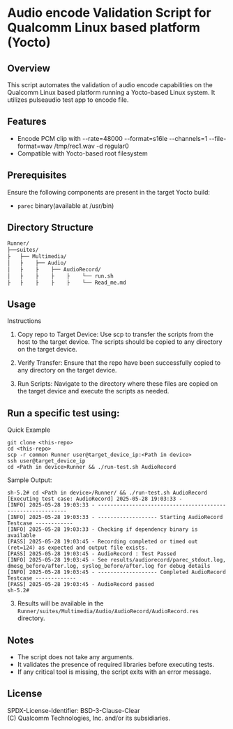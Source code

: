 # Audio encode Validation Script for Qualcomm Linux based platform (Yocto)

## Overview

This script automates the validation of audio encode capabilities on the Qualcomm Linux based platform running a Yocto-based Linux system. It utilizes pulseaudio test app to encode file.

## Features

- Encode PCM clip with --rate=48000 --format=s16le --channels=1 --file-format=wav /tmp/rec1.wav -d regular0
- Compatible with Yocto-based root filesystem

## Prerequisites

Ensure the following components are present in the target Yocto build:

- `parec` binary(available at /usr/bin) 

## Directory Structure

```bash
Runner/
├──suites/
├   ├── Multimedia/
│   ├    ├── Audio/
│   ├    ├    ├── AudioRecord/
│   ├    ├    ├    ├    └── run.sh
├   ├    ├    ├    ├    └── Read_me.md
```

## Usage


Instructions

1. Copy repo to Target Device: Use scp to transfer the scripts from the host to the target device. The scripts should be copied to any directory on the target device.

2. Verify Transfer: Ensure that the repo have been successfully copied to any directory on the target device.

3. Run Scripts: Navigate to the directory where these files are copied on the target device and execute the scripts as needed.

Run a specific test using:
---
Quick Example
```
git clone <this-repo>
cd <this-repo>
scp -r common Runner user@target_device_ip:<Path in device>
ssh user@target_device_ip 
cd <Path in device>Runner && ./run-test.sh AudioRecord
```

Sample Output:
```
sh-5.2# cd <Path in device>/Runner/ && ./run-test.sh AudioRecord
[Executing test case: AudioRecord] 2025-05-28 19:03:33 -
[INFO] 2025-05-28 19:03:33 - ------------------------------------------------------------
[INFO] 2025-05-28 19:03:33 - ------------------- Starting AudioRecord Testcase ------------
[INFO] 2025-05-28 19:03:33 - Checking if dependency binary is available
[PASS] 2025-05-28 19:03:45 - Recording completed or timed out (ret=124) as expected and output file exists.
[PASS] 2025-05-28 19:03:45 - AudioRecord : Test Passed
[INFO] 2025-05-28 19:03:45 - See results/audiorecord/parec_stdout.log, dmesg_before/after.log, syslog_before/after.log for debug details
[INFO] 2025-05-28 19:03:45 - ------------------- Completed AudioRecord Testcase -------------
[PASS] 2025-05-28 19:03:45 - AudioRecord passed
sh-5.2#
```

3. Results will be available in the `Runner/suites/Multimedia/Audio/AudioRecord/AudioRecord.res` directory.


## Notes

- The script does not take any arguments.
- It validates the presence of required libraries before executing tests.
- If any critical tool is missing, the script exits with an error message.

## License

SPDX-License-Identifier: BSD-3-Clause-Clear  
(C) Qualcomm Technologies, Inc. and/or its subsidiaries.
